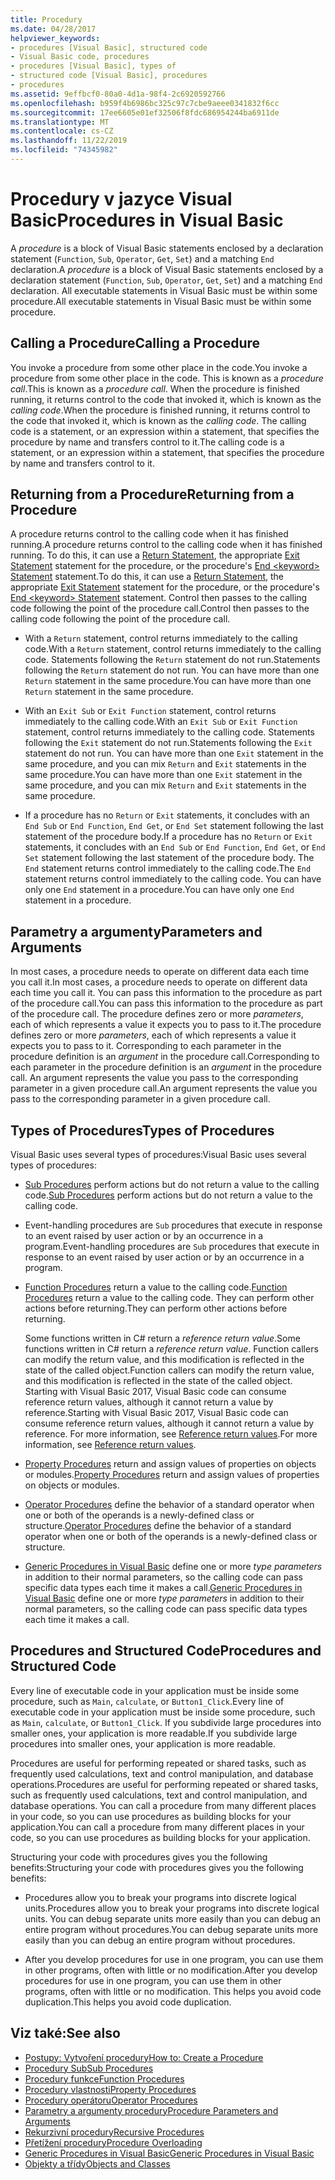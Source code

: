 ```yaml
---
title: Procedury
ms.date: 04/28/2017
helpviewer_keywords:
- procedures [Visual Basic], structured code
- Visual Basic code, procedures
- procedures [Visual Basic], types of
- structured code [Visual Basic], procedures
- procedures
ms.assetid: 9effbcf0-80a0-4d1a-98f4-2c6920592766
ms.openlocfilehash: b959f4b6986bc325c97c7cbe9aeee0341832f6cc
ms.sourcegitcommit: 17ee6605e01ef32506f8fdc686954244ba6911de
ms.translationtype: MT
ms.contentlocale: cs-CZ
ms.lasthandoff: 11/22/2019
ms.locfileid: "74345982"
---
```

# <a name="procedures-in-visual-basic"></a><span data-ttu-id="2f4a4-102">Procedury v jazyce Visual Basic</span><span class="sxs-lookup"><span data-stu-id="2f4a4-102">Procedures in Visual Basic</span></span>
<span data-ttu-id="2f4a4-103">A *procedure* is a block of Visual Basic statements enclosed by a declaration statement (`Function`, `Sub`, `Operator`, `Get`, `Set`) and a matching `End` declaration.</span><span class="sxs-lookup"><span data-stu-id="2f4a4-103">A *procedure* is a block of Visual Basic statements enclosed by a declaration statement (`Function`, `Sub`, `Operator`, `Get`, `Set`) and a matching `End` declaration.</span></span> <span data-ttu-id="2f4a4-104">All executable statements in Visual Basic must be within some procedure.</span><span class="sxs-lookup"><span data-stu-id="2f4a4-104">All executable statements in Visual Basic must be within some procedure.</span></span>  
  
## <a name="calling-a-procedure"></a><span data-ttu-id="2f4a4-105">Calling a Procedure</span><span class="sxs-lookup"><span data-stu-id="2f4a4-105">Calling a Procedure</span></span>  
 <span data-ttu-id="2f4a4-106">You invoke a procedure from some other place in the code.</span><span class="sxs-lookup"><span data-stu-id="2f4a4-106">You invoke a procedure from some other place in the code.</span></span> <span data-ttu-id="2f4a4-107">This is known as a *procedure call*.</span><span class="sxs-lookup"><span data-stu-id="2f4a4-107">This is known as a *procedure call*.</span></span> <span data-ttu-id="2f4a4-108">When the procedure is finished running, it returns control to the code that invoked it, which is known as the *calling code*.</span><span class="sxs-lookup"><span data-stu-id="2f4a4-108">When the procedure is finished running, it returns control to the code that invoked it, which is known as the *calling code*.</span></span> <span data-ttu-id="2f4a4-109">The calling code is a statement, or an expression within a statement, that specifies the procedure by name and transfers control to it.</span><span class="sxs-lookup"><span data-stu-id="2f4a4-109">The calling code is a statement, or an expression within a statement, that specifies the procedure by name and transfers control to it.</span></span>  
  
## <a name="returning-from-a-procedure"></a><span data-ttu-id="2f4a4-110">Returning from a Procedure</span><span class="sxs-lookup"><span data-stu-id="2f4a4-110">Returning from a Procedure</span></span>  
 <span data-ttu-id="2f4a4-111">A procedure returns control to the calling code when it has finished running.</span><span class="sxs-lookup"><span data-stu-id="2f4a4-111">A procedure returns control to the calling code when it has finished running.</span></span> <span data-ttu-id="2f4a4-112">To do this, it can use a [Return Statement](../../../../visual-basic/language-reference/statements/return-statement.md), the appropriate [Exit Statement](../../../../visual-basic/language-reference/statements/exit-statement.md) statement for the procedure, or the procedure's [End \<keyword> Statement](../../../../visual-basic/language-reference/statements/end-keyword-statement.md) statement.</span><span class="sxs-lookup"><span data-stu-id="2f4a4-112">To do this, it can use a [Return Statement](../../../../visual-basic/language-reference/statements/return-statement.md), the appropriate [Exit Statement](../../../../visual-basic/language-reference/statements/exit-statement.md) statement for the procedure, or the procedure's [End \<keyword> Statement](../../../../visual-basic/language-reference/statements/end-keyword-statement.md) statement.</span></span> <span data-ttu-id="2f4a4-113">Control then passes to the calling code following the point of the procedure call.</span><span class="sxs-lookup"><span data-stu-id="2f4a4-113">Control then passes to the calling code following the point of the procedure call.</span></span>  
  
- <span data-ttu-id="2f4a4-114">With a `Return` statement, control returns immediately to the calling code.</span><span class="sxs-lookup"><span data-stu-id="2f4a4-114">With a `Return` statement, control returns immediately to the calling code.</span></span> <span data-ttu-id="2f4a4-115">Statements following the `Return` statement do not run.</span><span class="sxs-lookup"><span data-stu-id="2f4a4-115">Statements following the `Return` statement do not run.</span></span> <span data-ttu-id="2f4a4-116">You can have more than one `Return` statement in the same procedure.</span><span class="sxs-lookup"><span data-stu-id="2f4a4-116">You can have more than one `Return` statement in the same procedure.</span></span>  
  
- <span data-ttu-id="2f4a4-117">With an `Exit Sub` or `Exit Function` statement, control returns immediately to the calling code.</span><span class="sxs-lookup"><span data-stu-id="2f4a4-117">With an `Exit Sub` or `Exit Function` statement, control returns immediately to the calling code.</span></span> <span data-ttu-id="2f4a4-118">Statements following the `Exit` statement do not run.</span><span class="sxs-lookup"><span data-stu-id="2f4a4-118">Statements following the `Exit` statement do not run.</span></span> <span data-ttu-id="2f4a4-119">You can have more than one `Exit` statement in the same procedure, and you can mix `Return` and `Exit` statements in the same procedure.</span><span class="sxs-lookup"><span data-stu-id="2f4a4-119">You can have more than one `Exit` statement in the same procedure, and you can mix `Return` and `Exit` statements in the same procedure.</span></span>  
  
- <span data-ttu-id="2f4a4-120">If a procedure has no `Return` or `Exit` statements, it concludes with an `End Sub` or `End Function`, `End Get`, or `End Set` statement following the last statement of the procedure body.</span><span class="sxs-lookup"><span data-stu-id="2f4a4-120">If a procedure has no `Return` or `Exit` statements, it concludes with an `End Sub` or `End Function`, `End Get`, or `End Set` statement following the last statement of the procedure body.</span></span> <span data-ttu-id="2f4a4-121">The `End` statement returns control immediately to the calling code.</span><span class="sxs-lookup"><span data-stu-id="2f4a4-121">The `End` statement returns control immediately to the calling code.</span></span> <span data-ttu-id="2f4a4-122">You can have only one `End` statement in a procedure.</span><span class="sxs-lookup"><span data-stu-id="2f4a4-122">You can have only one `End` statement in a procedure.</span></span>  
  
## <a name="parameters-and-arguments"></a><span data-ttu-id="2f4a4-123">Parametry a argumenty</span><span class="sxs-lookup"><span data-stu-id="2f4a4-123">Parameters and Arguments</span></span>  
 <span data-ttu-id="2f4a4-124">In most cases, a procedure needs to operate on different data each time you call it.</span><span class="sxs-lookup"><span data-stu-id="2f4a4-124">In most cases, a procedure needs to operate on different data each time you call it.</span></span> <span data-ttu-id="2f4a4-125">You can pass this information to the procedure as part of the procedure call.</span><span class="sxs-lookup"><span data-stu-id="2f4a4-125">You can pass this information to the procedure as part of the procedure call.</span></span> <span data-ttu-id="2f4a4-126">The procedure defines zero or more *parameters*, each of which represents a value it expects you to pass to it.</span><span class="sxs-lookup"><span data-stu-id="2f4a4-126">The procedure defines zero or more *parameters*, each of which represents a value it expects you to pass to it.</span></span> <span data-ttu-id="2f4a4-127">Corresponding to each parameter in the procedure definition is an *argument* in the procedure call.</span><span class="sxs-lookup"><span data-stu-id="2f4a4-127">Corresponding to each parameter in the procedure definition is an *argument* in the procedure call.</span></span> <span data-ttu-id="2f4a4-128">An argument represents the value you pass to the corresponding parameter in a given procedure call.</span><span class="sxs-lookup"><span data-stu-id="2f4a4-128">An argument represents the value you pass to the corresponding parameter in a given procedure call.</span></span>  
  
## <a name="types-of-procedures"></a><span data-ttu-id="2f4a4-129">Types of Procedures</span><span class="sxs-lookup"><span data-stu-id="2f4a4-129">Types of Procedures</span></span>  
 <span data-ttu-id="2f4a4-130">Visual Basic uses several types of procedures:</span><span class="sxs-lookup"><span data-stu-id="2f4a4-130">Visual Basic uses several types of procedures:</span></span>  
  
- <span data-ttu-id="2f4a4-131">[Sub Procedures](./sub-procedures.md) perform actions but do not return a value to the calling code.</span><span class="sxs-lookup"><span data-stu-id="2f4a4-131">[Sub Procedures](./sub-procedures.md) perform actions but do not return a value to the calling code.</span></span>  
  
- <span data-ttu-id="2f4a4-132">Event-handling procedures are `Sub` procedures that execute in response to an event raised by user action or by an occurrence in a program.</span><span class="sxs-lookup"><span data-stu-id="2f4a4-132">Event-handling procedures are `Sub` procedures that execute in response to an event raised by user action or by an occurrence in a program.</span></span>  
  
- <span data-ttu-id="2f4a4-133">[Function Procedures](./function-procedures.md) return a value to the calling code.</span><span class="sxs-lookup"><span data-stu-id="2f4a4-133">[Function Procedures](./function-procedures.md) return a value to the calling code.</span></span> <span data-ttu-id="2f4a4-134">They can perform other actions before returning.</span><span class="sxs-lookup"><span data-stu-id="2f4a4-134">They can perform other actions before returning.</span></span>

    <span data-ttu-id="2f4a4-135">Some functions written in C# return a *reference return value*.</span><span class="sxs-lookup"><span data-stu-id="2f4a4-135">Some functions written in C# return a *reference return value*.</span></span> <span data-ttu-id="2f4a4-136">Function callers can modify the return value, and this modification is reflected in the state of the called object.</span><span class="sxs-lookup"><span data-stu-id="2f4a4-136">Function callers can modify the return value, and this modification is reflected in the state of the called object.</span></span> <span data-ttu-id="2f4a4-137">Starting with Visual Basic 2017, Visual Basic code can consume reference return values, although it cannot return a value by reference.</span><span class="sxs-lookup"><span data-stu-id="2f4a4-137">Starting with Visual Basic 2017, Visual Basic code can consume reference return values, although it cannot return a value by reference.</span></span> <span data-ttu-id="2f4a4-138">For more information, see [Reference return values](ref-return-values.md).</span><span class="sxs-lookup"><span data-stu-id="2f4a4-138">For more information, see [Reference return values](ref-return-values.md).</span></span>
  
- <span data-ttu-id="2f4a4-139">[Property Procedures](./property-procedures.md) return and assign values of properties on objects or modules.</span><span class="sxs-lookup"><span data-stu-id="2f4a4-139">[Property Procedures](./property-procedures.md) return and assign values of properties on objects or modules.</span></span>  
  
- <span data-ttu-id="2f4a4-140">[Operator Procedures](./operator-procedures.md) define the behavior of a standard operator when one or both of the operands is a newly-defined class or structure.</span><span class="sxs-lookup"><span data-stu-id="2f4a4-140">[Operator Procedures](./operator-procedures.md) define the behavior of a standard operator when one or both of the operands is a newly-defined class or structure.</span></span>  
  
- <span data-ttu-id="2f4a4-141">[Generic Procedures in Visual Basic](../../../../visual-basic/programming-guide/language-features/data-types/generic-procedures.md) define one or more *type parameters* in addition to their normal parameters, so the calling code can pass specific data types each time it makes a call.</span><span class="sxs-lookup"><span data-stu-id="2f4a4-141">[Generic Procedures in Visual Basic](../../../../visual-basic/programming-guide/language-features/data-types/generic-procedures.md) define one or more *type parameters* in addition to their normal parameters, so the calling code can pass specific data types each time it makes a call.</span></span>  
  
## <a name="procedures-and-structured-code"></a><span data-ttu-id="2f4a4-142">Procedures and Structured Code</span><span class="sxs-lookup"><span data-stu-id="2f4a4-142">Procedures and Structured Code</span></span>  
 <span data-ttu-id="2f4a4-143">Every line of executable code in your application must be inside some procedure, such as `Main`, `calculate`, or `Button1_Click`.</span><span class="sxs-lookup"><span data-stu-id="2f4a4-143">Every line of executable code in your application must be inside some procedure, such as `Main`, `calculate`, or `Button1_Click`.</span></span> <span data-ttu-id="2f4a4-144">If you subdivide large procedures into smaller ones, your application is more readable.</span><span class="sxs-lookup"><span data-stu-id="2f4a4-144">If you subdivide large procedures into smaller ones, your application is more readable.</span></span>  
  
 <span data-ttu-id="2f4a4-145">Procedures are useful for performing repeated or shared tasks, such as frequently used calculations, text and control manipulation, and database operations.</span><span class="sxs-lookup"><span data-stu-id="2f4a4-145">Procedures are useful for performing repeated or shared tasks, such as frequently used calculations, text and control manipulation, and database operations.</span></span> <span data-ttu-id="2f4a4-146">You can call a procedure from many different places in your code, so you can use procedures as building blocks for your application.</span><span class="sxs-lookup"><span data-stu-id="2f4a4-146">You can call a procedure from many different places in your code, so you can use procedures as building blocks for your application.</span></span>  
  
 <span data-ttu-id="2f4a4-147">Structuring your code with procedures gives you the following benefits:</span><span class="sxs-lookup"><span data-stu-id="2f4a4-147">Structuring your code with procedures gives you the following benefits:</span></span>  
  
- <span data-ttu-id="2f4a4-148">Procedures allow you to break your programs into discrete logical units.</span><span class="sxs-lookup"><span data-stu-id="2f4a4-148">Procedures allow you to break your programs into discrete logical units.</span></span> <span data-ttu-id="2f4a4-149">You can debug separate units more easily than you can debug an entire program without procedures.</span><span class="sxs-lookup"><span data-stu-id="2f4a4-149">You can debug separate units more easily than you can debug an entire program without procedures.</span></span>  
  
- <span data-ttu-id="2f4a4-150">After you develop procedures for use in one program, you can use them in other programs, often with little or no modification.</span><span class="sxs-lookup"><span data-stu-id="2f4a4-150">After you develop procedures for use in one program, you can use them in other programs, often with little or no modification.</span></span> <span data-ttu-id="2f4a4-151">This helps you avoid code duplication.</span><span class="sxs-lookup"><span data-stu-id="2f4a4-151">This helps you avoid code duplication.</span></span>  
  
## <a name="see-also"></a><span data-ttu-id="2f4a4-152">Viz také:</span><span class="sxs-lookup"><span data-stu-id="2f4a4-152">See also</span></span>

- [<span data-ttu-id="2f4a4-153">Postupy: Vytvoření procedury</span><span class="sxs-lookup"><span data-stu-id="2f4a4-153">How to: Create a Procedure</span></span>](./how-to-create-a-procedure.md)
- [<span data-ttu-id="2f4a4-154">Procedury Sub</span><span class="sxs-lookup"><span data-stu-id="2f4a4-154">Sub Procedures</span></span>](./sub-procedures.md)
- [<span data-ttu-id="2f4a4-155">Procedury funkce</span><span class="sxs-lookup"><span data-stu-id="2f4a4-155">Function Procedures</span></span>](./function-procedures.md)
- [<span data-ttu-id="2f4a4-156">Procedury vlastnosti</span><span class="sxs-lookup"><span data-stu-id="2f4a4-156">Property Procedures</span></span>](./property-procedures.md)
- [<span data-ttu-id="2f4a4-157">Procedury operátoru</span><span class="sxs-lookup"><span data-stu-id="2f4a4-157">Operator Procedures</span></span>](./operator-procedures.md)
- [<span data-ttu-id="2f4a4-158">Parametry a argumenty procedury</span><span class="sxs-lookup"><span data-stu-id="2f4a4-158">Procedure Parameters and Arguments</span></span>](./procedure-parameters-and-arguments.md)
- [<span data-ttu-id="2f4a4-159">Rekurzivní procedury</span><span class="sxs-lookup"><span data-stu-id="2f4a4-159">Recursive Procedures</span></span>](./recursive-procedures.md)
- [<span data-ttu-id="2f4a4-160">Přetížení procedury</span><span class="sxs-lookup"><span data-stu-id="2f4a4-160">Procedure Overloading</span></span>](./procedure-overloading.md)
- [<span data-ttu-id="2f4a4-161">Generic Procedures in Visual Basic</span><span class="sxs-lookup"><span data-stu-id="2f4a4-161">Generic Procedures in Visual Basic</span></span>](../../../../visual-basic/programming-guide/language-features/data-types/generic-procedures.md)
- [<span data-ttu-id="2f4a4-162">Objekty a třídy</span><span class="sxs-lookup"><span data-stu-id="2f4a4-162">Objects and Classes</span></span>](../../../../visual-basic/programming-guide/language-features/objects-and-classes/index.md)
